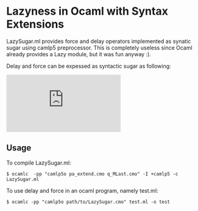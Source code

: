 Lazyness in Ocaml with Syntax Extensions
========================================

LazySugar.ml provides force and delay operators implemented as synatic sugar using camlp5 preprocessor.
This is completely useless since Ocaml already provides a Lazy module, but it was fun anyway :). 

Delay and force can be expessed as syntactic sugar as following:

![equation](http://www.sciweavers.org/tex2img.php?eq=delay%20%5C%3B%20e%20%5C%3B%20%26%20%5Cequiv%20%26%20%5C%3B%20ref%20%5C%3B%20%28fun%20%5C%3B%20%28%29%20%5C%3B%20%5Crightarrow%20%5C%3B%20e%29%5C%5C%0Aforce%20%5C%3B%20e%20%5C%3B%20%26%20%5Cequiv%20%26%20%5C%3B%20%28%28fun%20%5C%3B%20y%20%5C%3B%20%5Crightarrow%20%5C%3B%20e%20%5C%3B%20%3A%3D%20%28fun%20%5C%3B%20%28%29%20%5C%3B%20%5Crightarrow%20%5C%3B%20y%29%29%20%5C%3B%20%28%21e%20%5C%3B%20%28%29%29%3B%20%5C%3B%20%21e%20%5C%3B%20%28%29%29&bc=White&fc=Black&im=jpg&fs=12&ff=mathptmx&edit=0)

Usage
-----
To compile LazySugar.ml:

	$ ocamlc  -pp "camlp5o pa_extend.cmo q_MLast.cmo" -I +camlp5 -c LazySugar.ml

To use delay and force in an ocaml program, namely test.ml:

	$ ocamlc -pp "camlp5o path/to/LazySugar.cmo" test.ml -o test

